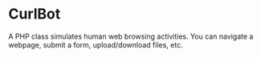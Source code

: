 CurlBot
=======

A PHP class simulates human web browsing activities. You can navigate a webpage, submit a form, upload/download files, etc.